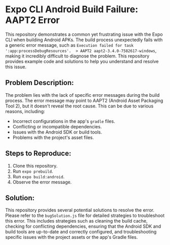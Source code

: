 # Expo CLI Android Build Failure: AAPT2 Error

This repository demonstrates a common yet frustrating issue with the Expo CLI when building Android APKs. The build process unexpectedly fails with a generic error message, such as `Execution failed for task ':app:processDebugResources'.  > AAPT2 aapt2-3.4.0-7582617-windows`, making it incredibly difficult to diagnose the problem.  This repository provides example code and solutions to help you understand and resolve this issue.

## Problem Description:

The problem lies with the lack of specific error messages during the build process. The error message may point to AAPT2 (Android Asset Packaging Tool 2), but it doesn't reveal the root cause. This can be due to various reasons, including:

* Incorrect configurations in the app's `gradle` files.
* Conflicting or incompatible dependencies.
* Issues with the Android SDK or build tools.
* Problems with the project's asset files.

## Steps to Reproduce:

1. Clone this repository.
2. Run `expo prebuild`.
3. Run `expo build:android`. 
4. Observe the error message.

## Solution:

This repository provides several potential solutions to resolve the error.  Please refer to the `bugSolution.js` file for detailed strategies to troubleshoot this error.  This includes strategies such as cleaning the build cache, checking for conflicting dependencies, ensuring that the Android SDK and build tools are up-to-date and correctly configured, and troubleshooting specific issues with the project assets or the app's Gradle files.